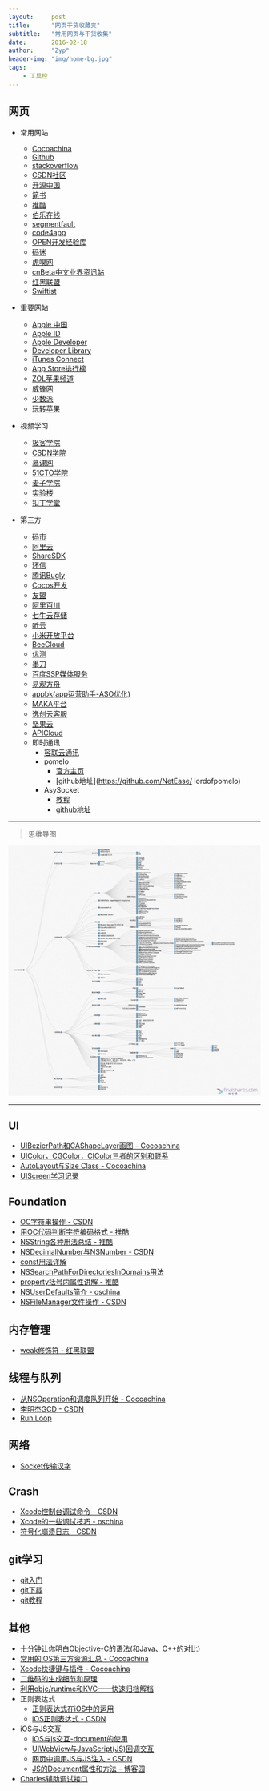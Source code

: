 ```yaml
---
layout:     post
title:      "网页干货收藏夹"
subtitle:   "常用网页与干货收集"
date:       2016-02-18
author:     "Zyp"
header-img: "img/home-bg.jpg"
tags:
    - 工具控
---
```


## **网页**

* 常用网站
	* [Cocoachina](http://www.cocoachina.com/)
	* [Github](https://github.com/)
	* [stackoverflow](http://stackoverflow.com/)
	* [CSDN社区](http://www.csdn.net/)
	* [开源中国](http://www.oschina.net/)
	* [简书](http://www.jianshu.com/)
	* [推酷](http://www.tuicool.com/a/)
	* [伯乐在线](http://blog.jobbole.com/)
	* [segmentfault](https://segmentfault.com/)
	* [code4app](http://www.code4app.com/)
	* [OPEN开发经验库](http://m.open-open.com/m/lib/)
	* [码迷](http://www.mamicode.com/)
	* [虎嗅网](http://www.huxiu.com/)
	* [cnBeta中文业界资讯站](http://www.cnbeta.com/)
	* [红黑联盟](http://www.2cto.com/)
	* [Swiftist](http://swiftist.org/)
	
* 重要网站
	* [Apple 中国](http://www.apple.com/cn/)
    * [Apple ID](https://appleid.apple.com/)
    * [Apple Developer](https://developer.apple.com/membercenter/index.action)
    * [Developer Library](https://developer.apple.com/library/)
    * [iTunes Connect](https://itunesconnect.apple.com/)
    * [App Store排行榜](http://www.apple.com/cn/itunes/charts/)
	* [ZOL苹果频道](http://apple.zol.com.cn/)
	* [威锋网](http://bbs.feng.com/)
	* [少数派](http://sspai.com/)
	* [玩转苹果](http://www.ifunmac.com/)
	
* 视频学习
	* [极客学院](http://www.jikexueyuan.com/)
	* [CSDN学院](http://edu.csdn.net/)
	* [慕课网](http://www.imooc.com/)
	* [51CTO学院](http://edu.51cto.com/)
	* [麦子学院](http://www.maiziedu.com/)
	* [实验楼](https://www.shiyanlou.com/)
	* [扣丁学堂](http://www.codingke.com/)
	
* 第三方
	* [码市](https://mart.coding.net/)
	* [阿里云](https://www.aliyun.com/)
	* [ShareSDK](http://sharesdk.mob.com/#/sharesdk)
	* [环信](http://www.easemob.com/)
	* [腾讯Bugly](http://bugly.qq.com/)
	* [Cocos开发](https://open.cocos.com/)
	* [友盟](http://bbs.umeng.com/)
	* [阿里百川](http://baichuan.taobao.com/)
	* [七牛云存储](http://www.qiniu.com/)
	* [听云](http://www.tingyun.com/)
	* [小米开放平台](http://dev.xiaomi.com/index)
	* [BeeCloud](https://beecloud.cn/)
	* [优测](http://utest.qq.com/)
	* [墨刀](https://modao.cc/)
	* [百度SSP媒体服务](http://ssp.baidu.com/home)
	* [易观方舟](http://dev.analysys.cn/)
	* [appbk(app运营助手-ASO优化)](http://www.appbk.com/?bdsstgpc1#/)
	* [MAKA平台](http://www.maka.im/)
	* [逸创云客服](http://www.kf5.com/product/tour/)
	* [坚果云](https://www.jianguoyun.com/)
	* [APICloud](http://www.apicloud.com/)
	* 即时通讯
		* [容联云通讯](http://www.yuntongxun.com/)
		* pomelo
			* [官方主页](http://pomelo.netease.com/index.html)
			* [github地址](https://github.com/NetEase/			lordofpomelo)
		* AsySocket
			* [教程](https://github.com/robbiehanson/CocoaAsyncSocket)
			* [github地址](https://github.com/robbiehanson/CocoaAsyncSocket)


----


> 思维导图

<span><img src="/img/iOS-mindmode.jpg" width="800" height="500"></span>

----


## **UI**

* [UIBezierPath和CAShapeLayer画图 - Cocoachina](http://www.cocoachina.com/ios/20160214/15251.html)
* [UIColor，CGColor，CIColor三者的区别和联系](http://www.cnblogs.com/smileEvday/archive/2012/06/05/UIColor_CIColor_CGColor.html)
* [AutoLayout与Size Class - Cocoachina](http://www.cocoachina.com/ios/20141217/10669.html)
* [UIScreen学习记录](http://blog.csdn.net/fww330666557/article/details/11918539)





## **Foundation**

* [OC字符串操作 - CSDN](http://blog.csdn.net/scy411082514/article/details/7708106)
* [用OC代码判断字符编码格式 - 推酷](http://www.tuicool.com/articles/BFJ3MbQ)
* [NSString各种用法总结 - 推酷](http://www.tuicool.com/articles/JfyqMj)
* [NSDecimalNumber与NSNumber - CSDN](http://blog.csdn.net/diyagoanyhacker/article/details/6540660/)
* [const用法详解](http://bbs.csdn.net/topics/310007610)
* [NSSearchPathForDirectoriesInDomains用法](http://blog.csdn.net/xingxing513234072/article/details/24184917)
* [property括号内属性讲解 - 推酷](http://www.tuicool.com/articles/6NjAnuJ)
* [NSUserDefaults简介 - oschina](http://my.oschina.net/u/1245365/blog/294449?fromerr=AvuTyOml)
* [NSFileManager文件操作 - CSDN](http://blog.csdn.net/xyz_lmn/article/details/8968213)





## **内存管理**

* [weak修饰符 - 红黑联盟](http://book.2cto.com/201305/23869.html)





## **线程与队列**

* [从NSOperation和调度队列开始 - Cocoachina](http://www.cocoachina.com/ios/20160201/15179.html)
* [李明杰GCD - CSDN](http://blog.csdn.net/q199109106q/article/details/8566300)
* [Run Loop](http://www.dreamingwish.com/article/ios-multithread-program-runloop-the.html)





## **网络**

* [Socket传输汉字](http://www.2cto.com/kf/201504/388752.html)





## **Crash**

* [Xcode控制台调试命令 - CSDN](http://blog.csdn.net/likendsl/article/details/7576549)
* [Xcode的一些调试技巧 - oschina](http://my.oschina.net/sunqichao/blog/118024?fromerr=hlrTHjuo)
* [符号化崩溃日志 - CSDN](http://blog.csdn.net/diyagoanyhacker/article/details/41247411)





## **git学习**

* [git入门](http://www.open-open.com/lib/view/open1405048177091.html)
* [git下载](http://git-scm.com/download/)
* [git教程](http://git-scm.com/book/zh/v2)





## **其他**

* [十分钟让你明白Objective-C的语法(和Java、C++的对比)](http://blog.csdn.net/totogo2010/article/details/7632384)
* [常用的iOS第三方资源汇总 - Cocoachina](http://www.cocoachina.com/ios/20160121/14988.html)
* [Xcode快捷键与插件 - Cocoachina](http://www.cocoachina.com/ios/20160205/15233.html)
* [二维码的生成细节和原理](http://blog.sae.sina.com.cn/archives/1139)
* [利用objc/runtime和KVC——快速归档解档](http://mp.weixin.qq.com/s?__biz=MzA4MjI0NjczNQ==&mid=203764874&idx=1&sn=44d8c937497e519780ff7a8aaaf658da&scene=23&srcid=1125sG1FuXfGdkCG6DnfGMId#rd)
* 正则表达式
	* [正则表达式在iOS中的运用](http://www.admin10000.com/document/5944.html)
	* [iOS正则表达式 - CSDN](http://blog.csdn.net/linuxlj/article/details/42264857)
* iOS与JS交互
	* [iOS与js交互-document的使用](http://blog.sina.com.cn/s/blog_6ae8b50d01011rri.html)
	* [UIWebView与JavaScript(JS)回调交互](http://blog.sina.com.cn/s/blog_693de6100102vi3w.html)
	* [网页中调用JS与JS注入 - CSDN](http://blog.csdn.net/xn4545945/article/details/36487407)
	* [JS的Document属性和方法 - 博客园](http://www.cnblogs.com/yansheng/archive/2010/01/25/1656014.html)
* [Charles辅助调试接口](http://www.heyuan110.com/2015/08/15/Charles%E8%BE%85%E5%8A%A9%E8%B0%83%E8%AF%95%E6%8E%A5%E5%8F%A3/)